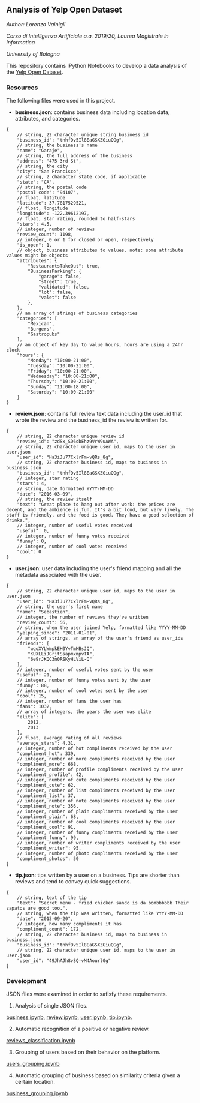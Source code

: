 ## Analysis of Yelp Open Dataset

_Author: Lorenzo Vainigli_

_Corso di Intelligenza Artificiale a.a. 2019/20, Laurea Magistrale in Informatica_

_University of Bologna_

This repository contains IPython Notebooks to develop a data analysis of the [Yelp Open Dataset](https://www.yelp.com/dataset). 

### Resources
The following files were used in this project.

* **business.json**: contains business data including location data, attributes, and categories.
```
{
    // string, 22 character unique string business id
    "business_id": "tnhfDv5Il8EaGSXZGiuQGg",
    // string, the business's name
    "name": "Garaje",
    // string, the full address of the business
    "address": "475 3rd St",
    // string, the city
    "city": "San Francisco",
    // string, 2 character state code, if applicable
    "state": "CA",
    // string, the postal code
    "postal code": "94107",
    // float, latitude
    "latitude": 37.7817529521,
    // float, longitude
    "longitude": -122.39612197,
    // float, star rating, rounded to half-stars
    "stars": 4.5,
    // integer, number of reviews
    "review_count": 1198,
    // integer, 0 or 1 for closed or open, respectively
    "is_open": 1,
    // object, business attributes to values. note: some attribute values might be objects
    "attributes": {
        "RestaurantsTakeOut": true,
        "BusinessParking": {
            "garage": false,
            "street": true,
            "validated": false,
            "lot": false,
            "valet": false
        },
    },
    // an array of strings of business categories
    "categories": [
        "Mexican",
        "Burgers",
        "Gastropubs"
    ],
    // an object of key day to value hours, hours are using a 24hr clock
    "hours": {
        "Monday": "10:00-21:00",
        "Tuesday": "10:00-21:00",
        "Friday": "10:00-21:00",
        "Wednesday": "10:00-21:00",
        "Thursday": "10:00-21:00",
        "Sunday": "11:00-18:00",
        "Saturday": "10:00-21:00"
    }
}
```
* **review.json**: contains full review text data including the user_id that wrote the review and the business_id the review is written for.
```
{
    // string, 22 character unique review id
    "review_id": "zdSx_SD6obEhz9VrW9uAWA",
    // string, 22 character unique user id, maps to the user in user.json
    "user_id": "Ha3iJu77CxlrFm-vQRs_8g",
    // string, 22 character business id, maps to business in business.json
    "business_id": "tnhfDv5Il8EaGSXZGiuQGg",
    // integer, star rating
    "stars": 4,
    // string, date formatted YYYY-MM-DD
    "date": "2016-03-09",
    // string, the review itself
    "text": "Great place to hang out after work: the prices are decent, and the ambience is fun. It's a bit loud, but very lively. The staff is friendly, and the food is good. They have a good selection of drinks.",
    // integer, number of useful votes received
    "useful": 0,
    // integer, number of funny votes received
    "funny": 0,
    // integer, number of cool votes received
    "cool": 0
}
```
* **user.json**: user data including the user's friend mapping and all the metadata associated with the user.
```
{
    // string, 22 character unique user id, maps to the user in user.json
    "user_id": "Ha3iJu77CxlrFm-vQRs_8g",
    // string, the user's first name
    "name": "Sebastien",
    // integer, the number of reviews they've written
    "review_count": 56,
    // string, when the user joined Yelp, formatted like YYYY-MM-DD
    "yelping_since": "2011-01-01",
    // array of strings, an array of the user's friend as user_ids
    "friends": [
        "wqoXYLWmpkEH0YvTmHBsJQ",
        "KUXLLiJGrjtSsapmxmpvTA",
        "6e9rJKQC3n0RSKyHLViL-Q"
    ],
    // integer, number of useful votes sent by the user
    "useful": 21,
    // integer, number of funny votes sent by the user
    "funny": 88,
    // integer, number of cool votes sent by the user
    "cool": 15,
    // integer, number of fans the user has
    "fans": 1032,
    // array of integers, the years the user was elite
    "elite": [
        2012,
        2013
    ],
    // float, average rating of all reviews
    "average_stars": 4.31,
    // integer, number of hot compliments received by the user
    "compliment_hot": 339,
    // integer, number of more compliments received by the user
    "compliment_more": 668,
    // integer, number of profile compliments received by the user
    "compliment_profile": 42,
    // integer, number of cute compliments received by the user
    "compliment_cute": 62,
    // integer, number of list compliments received by the user
    "compliment_list": 37,
    // integer, number of note compliments received by the user
    "compliment_note": 356,
    // integer, number of plain compliments received by the user
    "compliment_plain": 68,
    // integer, number of cool compliments received by the user
    "compliment_cool": 91,
    // integer, number of funny compliments received by the user
    "compliment_funny": 99,
    // integer, number of writer compliments received by the user
    "compliment_writer": 95,
    // integer, number of photo compliments received by the user
    "compliment_photos": 50
}
```
* **tip.json**: tips written by a user on a business. Tips are shorter than reviews and tend to convey quick suggestions.
```
{
    // string, text of the tip
    "text": "Secret menu - fried chicken sando is da bombbbbbb Their zapatos are good too.",
    // string, when the tip was written, formatted like YYYY-MM-DD
    "date": "2013-09-20",
    // integer, how many compliments it has
    "compliment_count": 172,
    // string, 22 character business id, maps to business in business.json
    "business_id": "tnhfDv5Il8EaGSXZGiuQGg",
    // string, 22 character unique user id, maps to the user in user.json
    "user_id": "49JhAJh8vSQ-vM4Aourl0g"
}
```

### Development
JSON files were examined in order to safisfy these requirements.

1. Analysis of single JSON files.

[business.ipynb](https://github.com/lorenzovngl/ai-project/blob/master/notebooks/business.ipynb), [review.ipynb](https://github.com/lorenzovngl/ai-project/blob/master/notebooks/review.ipynb), [user.ipynb](https://github.com/lorenzovngl/ai-project/blob/master/notebooks/user.ipynb), [tip.ipynb](https://github.com/lorenzovngl/ai-project/blob/master/notebooks/tip.ipynb).

2. Automatic recognition of a positive or negative review.

[reviews_classification.ipynb](https://github.com/lorenzovngl/ai-project/blob/master/notebooks/reviews_classification.ipynb)

3. Grouping of users based on their behavior on the platform.

[users_grouping.ipynb](https://github.com/lorenzovngl/ai-project/blob/master/notebooks/users_grouping.ipynb)

4. Automatic grouping of business based on similarity criteria given a certain location.

[business_grouping.ipynb](https://github.com/lorenzovngl/ai-project/blob/master/notebooks/business_grouping.ipynb)